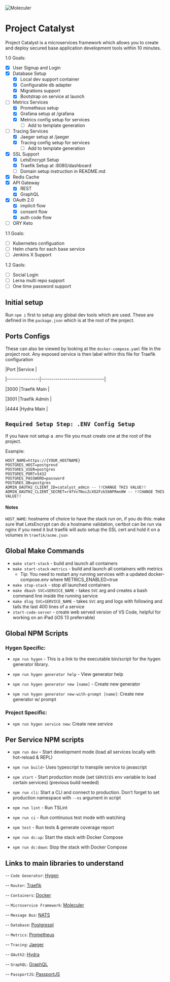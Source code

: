 
![Moleculer](https://badgen.net/badge/Powered%20by/Moleculer/0e83cd)

# Project Catalyst

Project Catalyst is a microservices framework which allows you to create and deploy secured base application development tools within 10 minutes.

1.0 Goals:
 - [x] User Signup and Login
 - [x] Database Setup
	 - [x] Local dev support container
	 - [x] Configurable db adapter
	 - [x] Migrations support
	 - [x] Bootstrap on service at launch
 - [ ] Metrics Services
	 - [x] Prometheus setup
	 - [x]  Grafana setup at /grafana
	 - [x]  Metrics config setup for services
		 - [ ] Add to template generation
 - [ ] Tracing Services
	 - [x] Jaeger setup at /jaeger
	 - [x] Tracing config setup for services
		 - [ ] Add to template generation
 - [x] SSL Support
	 - [x]  LetsEncrypt Setup
	 - [x]  Traefik Setup at :8080/dashboard
	 - [ ]  Domain setup instruction in README.md
 - [x] Redis Cache
 - [x] API Gateway
	 - [x] REST
	 - [x]  GraphQL
 - [x] OAuth 2.0
   - [x] implicit flow
   - [x] consent flow
   - [x] auth code flow
 - [ ] ORY Keto

1.1 Goals:
  - [ ] Kubernetes configuation
  - [ ] Helm charts for each base service
  - [ ] Jenkins X Support

1.2 Gaols: 
  - [ ] Social Login
  - [ ] Lerna multi repo support
  - [ ] One time password support
	
## Initial setup

  

Run `npm i` first to setup any global dev tools which are used. These are defined in the `package.json` which is at the root of the project.

  

## Ports Configs

  

These can also be viewed by looking at the `docker-compose.yaml` file in the project root. Any exposed service is then label within this file for Traefik configuration

  

|Port |Service |

|----------------|-------------------------------|

|3000 |Traefik Main |

|3001 |Traefik Admin |

|4444 |Hydra Main |

## `Required Setup Step: .ENV Config Setup`

  

If you have not setup a .env file you must create one at the root of the project.

  

Example:

  
```
HOST_NAME=https://{YOUR_HOSTNAME}
POSTGRES_HOST=postgresd
POSTGRES_USER=postgres
POSTGRES_PORT=5432
POSTGRES_PASSWORD=password
POSTGRES_DB=postgres
ADMIN_OAUTH2_CLIENT_ID=catalyst_admin -- !!CHANGE THIS VALUE!!
ADMIN_OAUTH2_CLIENT_SECRET=r4fVv7NoiZcXO2Fzk5bNFRmn0W -- !!CHANGE THIS VALUE!!
```

#### Notes

  

`HOST_NAME`: hostname of choice to have the stack run on, if you do this: make sure that LetsEncrypt can do a hostname validation, certbot can be run via nginx if you need it but traefik will auto setup the SSL cert and hold it on a volumes in `traefik/acme.json`

## Global Make Commands
- `make start-stack` - build and launch all containers
- `make start-stack-metrics` - build and launch all containers with metrics
  - Tip: You need to restart any running services with a updated docker-compose.env where METRICS_ENABLED=true
- `make stop-stack` - stop all launched containers
- `make dbash SVC=SERVICE_NAME` - takes `SVC` arg and creates a bash command line inside the running service
- `make dlog SVC=SERVICE_NAME` - takes `SVC` arg and logs with following and tails the last 400 lines of a service
- `start-code-server` - create web served version of VS Code, helpful for working on an iPad (iOS 13 preferrable)

## Global NPM Scripts

  

### Hygen Specific:

- `npm run hygen` - This is a link to the executable bin/script for the hygen generator library.

- `npm run hygen generator help` - View generator help

- `npm run hygen generator new [name]` - Create new generator

- `npm run hygen generator new-with-prompt [name]`: Create new generator w/ prompt

### Project Specific:

- `npm run hygen service new`: Create new service

  

## Per Service NPM scripts

- `npm run dev` - Start development mode (load all services locally with hot-reload & REPL)

  

- `npm run build`- Uses typescript to transpile service to javascript

  

- `npm start` - Start production mode (set `SERVICES` env variable to load certain services) (previous build needed)

  

- `npm run cli`: Start a CLI and connect to production. Don't forget to set production namespace with `--ns` argument in script

  

- `npm run lint` - Run TSLint

  

- `npm run ci` - Run continuous test mode with watching

  

- `npm test` - Run tests & generate coverage report

  

- `npm run dc:up`: Start the stack with Docker Compose

  

- `npm run dc:down`: Stop the stack with Docker Compose

  

## Links to main libraries to understand

-- `Code Generator`: [Hygen](https://www.hygen.io/)

-- `Router`: [Traefik](https://docs.traefik.io/)

-- `Containers`: [Docker](https://docker.com/)

-- `Microservice Framework`: [Moleculer](http://moleculer.services/)

-- `Message Bus`: [NATS](https://nats-io.github.io/docs/)

-- `Database`: [Postgresql](https://www.postgresql.org/)

-- `Metrics`: [Prometheus](https://prometheus.io/)

-- `Tracing`: [Jaeger](https://www.jaegertracing.io/)

-- `OAuth2`: [Hydra](https://www.ory.sh/hydra)

-- `GraphQL`: [GraphQL](https://graphql.org/)

-- `PassportJS`: [PassportJS](https://passportjs.org)